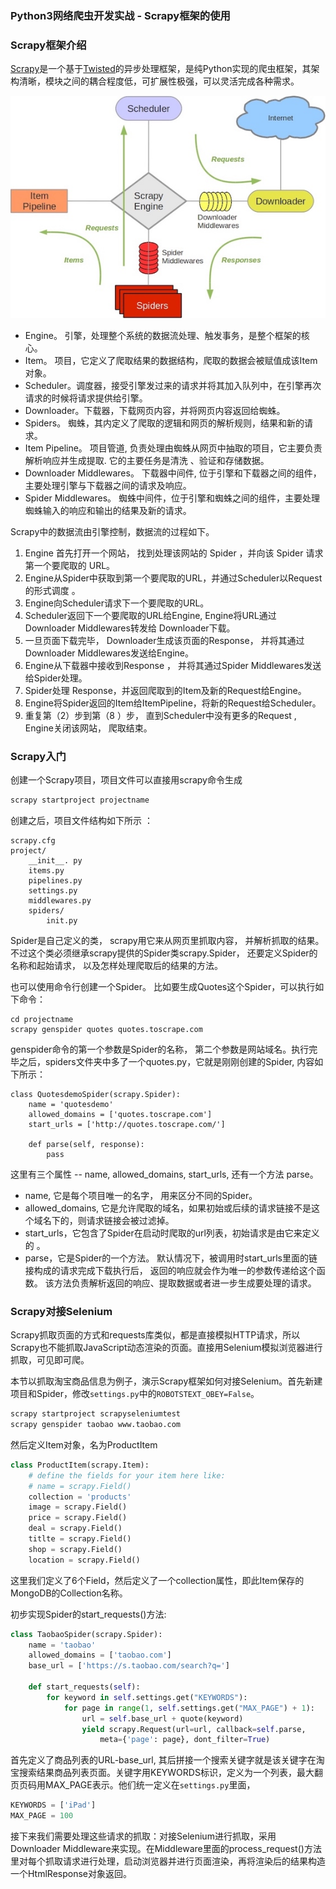 ### **Python3网络爬虫开发实战 - Scrapy框架的使用**

### Scrapy框架介绍
[Scrapy](https://scrapy.org/)是一个基于[Twisted](https://twistedmatrix.com/trac/)的异步处理框架，是纯Python实现的爬虫框架，其架构清晰，模块之间的耦合程度低，可扩展性极强，可以灵活完成各种需求。

![](figures/ScrapyStructure.jpg)

* Engine。 引擎，处理整个系统的数据流处理、触发事务，是整个框架的核心。
* Item。 项目，它定义了爬取结果的数据结构，爬取的数据会被赋值成该Item对象。 
* Scheduler。调度器，接受引擎发过来的请求并将其加入队列中，在引擎再次请求的时候将请求提供给引擎。
* Downloader。下载器，下载网页内容，并将网页内容返回给蜘蛛。
* Spiders。 蜘蛛，其内定义了爬取的逻辑和网页的解析规则，结果和新的请求。 
* Item Pipeline。 项目管道, 负责处理由蜘蛛从网页中抽取的项目，它主要负责解析响应并生成提取. 它的主要任务是清洗 、验证和存储数据。 
* Downloader Middlewares。 下载器中间件, 位于引擎和下载器之间的组件，主要处理引擎与下载器之间的请求及响应。 
* Spider Middlewares。 蜘蛛中间件，位于引擎和蜘蛛之间的组件，主要处理蜘蛛输入的响应和输出的结果及新的请求。

Scrapy中的数据流由引擎控制，数据流的过程如下。

1. Engine 首先打开一个网站， 找到处理该网站的 Spider ，并向该 Spider 请求第一个要爬取的 URL。
2. Engine从Spider中获取到第一个要爬取的URL，并通过Scheduler以<C>Request</C>的形式调度 。
3. Engine向Scheduler请求下一个要爬取的URL。
4. Scheduler返回下一个要爬取的URL给Engine, Engine将URL通过Downloader Middlewares转发给 Downloader下载。 
5. 一旦页面下载完毕， Downloader生成该页面的<C>Response</C>， 并将其通过Downloader Middlewares发送给Engine。
6. Engine从下载器中接收到<C>Response</C> ， 并将其通过Spider Middlewares发送给Spider处理。
7. Spider处理 Response，并返回爬取到的Item及新的<C>Request</C>给Engine。
8. Engine将Spider返回的Item给ItemPipeline，将新的Request给Scheduler。
9. 重复第（2）步到第（8 ）步， 直到Scheduler中没有更多的<C>Request</C> , Engine关闭该网站， 爬取结束。

### Scrapy入门

创建一个Scrapy项目，项目文件可以直接用scrapy命令生成

```bash
scrapy startproject projectname
```

创建之后，项目文件结构如下所示 ：

```
scrapy.cfg 
project/
    __init__. py
    items.py 
    pipelines.py
    settings.py 
    middlewares.py 
    spiders/
        init.py 
```

Spider是自己定义的类， scrapy用它来从网页里抓取内容， 并解析抓取的结果。 不过这个类必须继承scrapy提供的Spider类<C>scrapy.Spider</C>， 还要定义Spider的名称和起始请求， 以及怎样处理爬取后的结果的方法。

也可以使用命令行创建一个Spider。 比如要生成Quotes这个Spider，可以执行如下命令： 

```
cd projectname 
scrapy genspider quotes quotes.toscrape.com
```
genspider命令的第一个参数是Spider的名称， 第二个参数是网站域名。执行完毕之后，spiders文件夹中多了一个quotes.py，它就是刚刚创建的Spider, 内容如下所示： 

```
class QuotesdemoSpider(scrapy.Spider):
    name = 'quotesdemo'
    allowed_domains = ['quotes.toscrape.com']
    start_urls = ['http://quotes.toscrape.com/']

    def parse(self, response):
        pass
```
这里有三个属性 -- <C>name</C>, <C>allowed_domains</C>, <C>start_urls</C>, 还有一个方法 <C>parse</C>。

* <C>name</C>, 它是每个项目唯一的名字， 用来区分不同的Spider。
* <C>allowed_domains</C>, 它是允许爬取的域名，如果初始或后续的请求链接不是这个域名下的，则请求链接会被过滤掉。 
* <C>start_urls</C>，它包含了Spider在启动时爬取的url列表，初始请求是由它来定义的 。 
* <C>parse</C>，它是<C>Spider</C>的一个方法。 默认情况下，被调用时<C>start_urls</C>里面的链接构成的请求完成下载执行后， 返回的响应就会作为唯一的参数传递给这个函数。 该方法负责解析返回的响应、提取数据或者进一步生成要处理的请求。

### Scrapy对接Selenium

Scrapy抓取页面的方式和requests库类似，都是直接模拟HTTP请求，所以Scrapy也不能抓取JavaScript动态渲染的页面。直接用Selenium模拟浏览器进行抓取，可见即可爬。

本节以抓取淘宝商品信息为例子，演示Scrapy框架如何对接Selenium。首先新建项目和Spider，修改`settings.py`中的`ROBOTSTEXT_OBEY=False`。

```bash
scrapy startproject scrapyseleniumtest
scrapy genspider taobao www.taobao.com
```

然后定义Item对象，名为<C>ProductItem</C>

```python
class ProductItem(scrapy.Item):
    # define the fields for your item here like:
    # name = scrapy.Field()
    collection = 'products'
    image = scrapy.Field()
    price = scrapy.Field()
    deal = scrapy.Field()
    titlte = scrapy.Field()
    shop = scrapy.Field()
    location = scrapy.Field()
```

这里我们定义了6个<C>Field</C>，然后定义了一个<C>collection</C>属性，即此<C>Item</C>保存的MongoDB的<C>Collection</C>名称。

初步实现Spider的<C>start_requests()</C>方法:

```python
class TaobaoSpider(scrapy.Spider):
	name = 'taobao'
	allowed_domains = ['taobao.com']
	base_url = ['https://s.taobao.com/search?q=']

	def start_requests(self):
		for keyword in self.settings.get("KEYWORDS"):
			for page in range(1, self.settings.get("MAX_PAGE") + 1):
				url = self.base_url + quote(keyword)
				yield scrapy.Request(url=url, callback=self.parse, 
				    meta={'page': page}, dont_filter=True)
```

首先定义了商品列表的URL-<C>base_url</C>, 其后拼接一个搜索关键字就是该关键字在淘宝搜索结果商品列表页面。关键字用KEYWORDS标识，定义为一个列表，最大翻页页码用MAX_PAGE表示。他们统一定义在`settings.py`里面，

```Python
KEYWORDS = ['iPad']
MAX_PAGE = 100
```

接下来我们需要处理这些请求的抓取：对接Selenium进行抓取，采用Downloader Middleware来实现。在Middleware里面的<C>process_request()</C>方法里对每个抓取请求进行处理，启动浏览器并进行页面渲染，再将渲染后的结果构造一个<C>HtmlResponse</C>对象返回。

 ```Python
 ```







